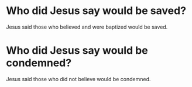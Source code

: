 # Who did Jesus say would be saved?

Jesus said those who believed and were baptized would be saved.

# Who did Jesus say would be condemned?

Jesus said those who did not believe would be condemned.
